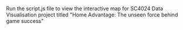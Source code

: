 Run the script.js file to view the interactive map for SC4024 Data Visualisation project titled "Home Advantage: The unseen force behind game success"
